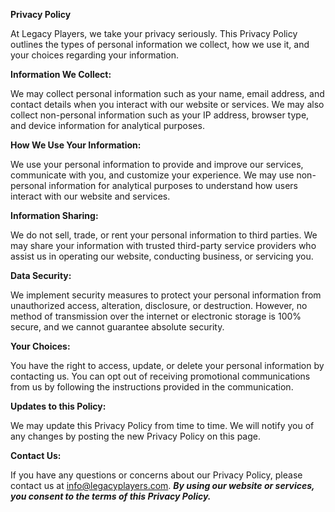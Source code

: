 **Privacy Policy**

At Legacy Players, we take your privacy seriously. This Privacy Policy outlines the types of personal information we collect, how we use it, and your choices regarding your information.

**Information We Collect:**

We may collect personal information such as your name, email address, and contact details when you interact with our website or services.
We may also collect non-personal information such as your IP address, browser type, and device information for analytical purposes.

**How We Use Your Information:**

We use your personal information to provide and improve our services, communicate with you, and customize your experience. We may use non-personal information for analytical purposes to understand how users interact with our website and services.

**Information Sharing:**

We do not sell, trade, or rent your personal information to third parties.
We may share your information with trusted third-party service providers who assist us in operating our website, conducting business, or servicing you.

**Data Security:**

We implement security measures to protect your personal information from unauthorized access, alteration, disclosure, or destruction. However, no method of transmission over the internet or electronic storage is 100% secure, and we cannot guarantee absolute security.

**Your Choices:**

You have the right to access, update, or delete your personal information by contacting us.
You can opt out of receiving promotional communications from us by following the instructions provided in the communication.

**Updates to this Policy:**

We may update this Privacy Policy from time to time. We will notify you of any changes by posting the new Privacy Policy on this page.

**Contact Us:**

If you have any questions or concerns about our Privacy Policy, please contact us at info@legacyplayers.com.
***By using our website or services, you consent to the terms of this Privacy Policy.***
